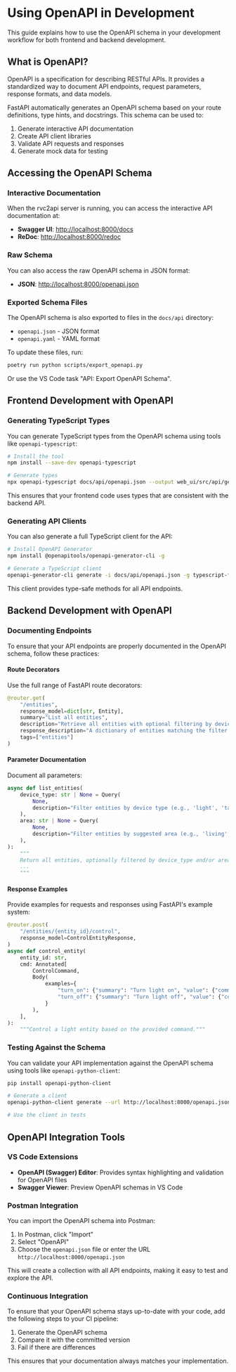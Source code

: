 # Using OpenAPI in Development

This guide explains how to use the OpenAPI schema in your development workflow for both frontend and backend development.

## What is OpenAPI?

OpenAPI is a specification for describing RESTful APIs. It provides a standardized way to document API endpoints, request parameters, response formats, and data models.

FastAPI automatically generates an OpenAPI schema based on your route definitions, type hints, and docstrings. This schema can be used to:

1. Generate interactive API documentation
2. Create API client libraries
3. Validate API requests and responses
4. Generate mock data for testing

## Accessing the OpenAPI Schema

### Interactive Documentation

When the rvc2api server is running, you can access the interactive API documentation at:

- **Swagger UI**: [http://localhost:8000/docs](http://localhost:8000/docs)
- **ReDoc**: [http://localhost:8000/redoc](http://localhost:8000/redoc)

### Raw Schema

You can also access the raw OpenAPI schema in JSON format:

- **JSON**: [http://localhost:8000/openapi.json](http://localhost:8000/openapi.json)

### Exported Schema Files

The OpenAPI schema is also exported to files in the `docs/api` directory:

- `openapi.json` - JSON format
- `openapi.yaml` - YAML format

To update these files, run:

```bash
poetry run python scripts/export_openapi.py
```

Or use the VS Code task "API: Export OpenAPI Schema".

## Frontend Development with OpenAPI

### Generating TypeScript Types

You can generate TypeScript types from the OpenAPI schema using tools like `openapi-typescript`:

```bash
# Install the tool
npm install --save-dev openapi-typescript

# Generate types
npx openapi-typescript docs/api/openapi.json --output web_ui/src/api/generated/types.ts
```

This ensures that your frontend code uses types that are consistent with the backend API.

### Generating API Clients

You can also generate a full TypeScript client for the API:

```bash
# Install OpenAPI Generator
npm install @openapitools/openapi-generator-cli -g

# Generate a TypeScript client
openapi-generator-cli generate -i docs/api/openapi.json -g typescript-fetch -o web_ui/src/api/generated
```

This client provides type-safe methods for all API endpoints.

## Backend Development with OpenAPI

### Documenting Endpoints

To ensure that your API endpoints are properly documented in the OpenAPI schema, follow these practices:

#### Route Decorators

Use the full range of FastAPI route decorators:

```python
@router.get(
    "/entities",
    response_model=dict[str, Entity],
    summary="List all entities",
    description="Retrieve all entities with optional filtering by device type or area.",
    response_description="A dictionary of entities matching the filter criteria.",
    tags=["entities"]
)
```

#### Parameter Documentation

Document all parameters:

```python
async def list_entities(
    device_type: str | None = Query(
        None,
        description="Filter entities by device type (e.g., 'light', 'tank', 'temperature')"
    ),
    area: str | None = Query(
        None,
        description="Filter entities by suggested area (e.g., 'living', 'bedroom', 'bathroom')"
    ),
):
    """
    Return all entities, optionally filtered by device_type and/or area.
    ...
    """
```

#### Response Examples

Provide examples for requests and responses using FastAPI's example system:

```python
@router.post(
    "/entities/{entity_id}/control",
    response_model=ControlEntityResponse,
)
async def control_entity(
    entity_id: str,
    cmd: Annotated[
        ControlCommand,
        Body(
            examples={
                "turn_on": {"summary": "Turn light on", "value": {"command": "set", "state": "on"}},
                "turn_off": {"summary": "Turn light off", "value": {"command": "set", "state": "off"}},
            }
        ),
    ],
):
    """Control a light entity based on the provided command."""
```

### Testing Against the Schema

You can validate your API implementation against the OpenAPI schema using tools like `openapi-python-client`:

```bash
pip install openapi-python-client

# Generate a client
openapi-python-client generate --url http://localhost:8000/openapi.json --output api_client

# Use the client in tests
```

## OpenAPI Integration Tools

### VS Code Extensions

- **OpenAPI (Swagger) Editor**: Provides syntax highlighting and validation for OpenAPI files
- **Swagger Viewer**: Preview OpenAPI schemas in VS Code

### Postman Integration

You can import the OpenAPI schema into Postman:

1. In Postman, click "Import"
2. Select "OpenAPI"
3. Choose the `openapi.json` file or enter the URL `http://localhost:8000/openapi.json`

This will create a collection with all API endpoints, making it easy to test and explore the API.

### Continuous Integration

To ensure that your OpenAPI schema stays up-to-date with your code, add the following steps to your CI pipeline:

1. Generate the OpenAPI schema
2. Compare it with the committed version
3. Fail if there are differences

This ensures that your documentation always matches your implementation.
